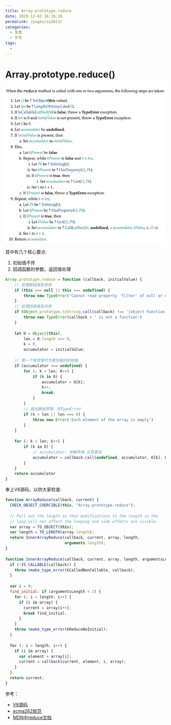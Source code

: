 ```yaml
---
title: Array-prototype-reduce
date: 2020-12-03 16:16:20
permalink: /pages/a1d013/
categories: 
  - 复盘
  - 手写
tags: 
  - 
---
```

# Array.prototype.reduce()

![](./img/3.png)

其中有几个核心要点:

1. 初始值不传
2. 回调函数的参数，返回值处理

```js
Array.prototype.reduce = function (callback, initialValue) {
    // 处理数组类型异常
    if (this === null || this === undefined) {
        throw new TypeError("Cannot read property 'filter' of null or undefined")
    }
    // 处理回调类型异常
    if (Object.prototype.toString.call(callback) !== '[object Function]') {
        throw new TypeError(callback + ' is not a function')
    }

    let O = Object(this),
        len = O.length >>> 0,
        k = 0,
        accumulator = initialValue;

    // 第一个有效值作为累加器的初始值
    if (accumulator === undefined) {
        for (; k < len; K++) {
            if (k in O) {
                accumulator = O[k];
                k++;
                break;
            }
        }
        // 超出数组界限，则TypeError
        if (k > len || len === 0) {
            throw new Error('Each element of the array is empty')
        }
    }

    for (; k < len; k++) {
        if (k in O) {
            // accumulator: 参数传递 实现累加
            accumulator = callback.call(undefined, accumulator, O[k], O)
        }
    }
    return accumulator
} 
```

奉上V8源码，以供大家检查:

```js
function ArrayReduce(callback, current) {
  CHECK_OBJECT_COERCIBLE(this, "Array.prototype.reduce");

  // Pull out the length so that modifications to the length in the
  // loop will not affect the looping and side effects are visible.
  var array = TO_OBJECT(this);
  var length = TO_LENGTH(array.length);
  return InnerArrayReduce(callback, current, array, length,
                          arguments.length);
}

function InnerArrayReduce(callback, current, array, length, argumentsLength) {
  if (!IS_CALLABLE(callback)) {
    throw %make_type_error(kCalledNonCallable, callback);
  }

  var i = 0;
  find_initial: if (argumentsLength < 2) {
    for (; i < length; i++) {
      if (i in array) {
        current = array[i++];
        break find_initial;
      }
    }
    throw %make_type_error(kReduceNoInitial);
  }

  for (; i < length; i++) {
    if (i in array) {
      var element = array[i];
      current = callback(current, element, i, array);
    }
  }
  return current;
}
```

参考：

- [V8源码](https://github.com/v8/v8/blob/ad82a40509c5b5b4680d4299c8f08d6c6d31af3c/src/js/array.js#L1197)
- [ecma262规范](https://tc39.es/ecma262/#sec-array.prototype.reduce)
- [MDN中reduce文档](https://developer.mozilla.org/zh-CN/docs/Web/JavaScript/Reference/Global_Objects/Array/reduce)
